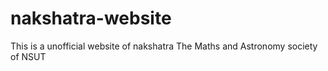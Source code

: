# nakshatra-website
This is a unofficial website of nakshatra The  Maths and Astronomy society of  NSUT
